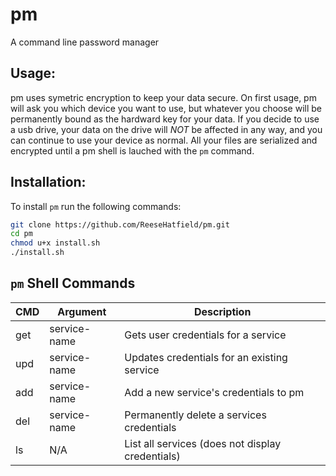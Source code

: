 # pm
A command line password manager
## Usage:
pm uses symetric encryption to keep your data secure.
On first usage, pm will ask you which device you want to use, but whatever you choose
will be permanently bound as the hardward key for your data. If you decide to use a usb drive, 
your data on the drive will *NOT* be affected in any way, and you can continue to use 
your device as normal. All your files are serialized and encrypted until a pm shell is lauched with 
the `pm` command.

## Installation:
To install `pm` run the following commands:
```bash
git clone https://github.com/ReeseHatfield/pm.git
cd pm
chmod u+x install.sh
./install.sh
```

## `pm` Shell Commands

| CMD   |   Argument   |                Description                       |
|-------|--------------|--------------------------------------------------|
|  get  | service-name | Gets user credentials for a service              |
|  upd  | service-name | Updates credentials for an existing service      |
|  add  | service-name | Add a new service's credentials to pm            |
|  del  | service-name | Permanently delete a services credentials        |
|  ls   |     N/A      | List all services (does not display credentials) |
